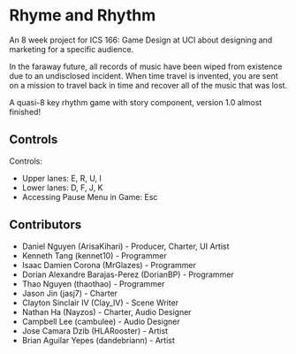 # Rhyme and Rhythm

An 8 week project for ICS 166: Game Design at UCI about designing and marketing for a specific audience.

In the faraway future, all records of music have been wiped from existence due to an undisclosed incident. When time travel is invented, you are sent on a mission to travel back in time and recover all of the music that was lost.

A quasi-8 key rhythm game with story component, version 1.0 almost finished!

## Controls

Controls:

- Upper lanes: E, R, U, I
- Lower lanes: D, F, J, K
- Accessing Pause Menu in Game: Esc
  
## Contributors

- Daniel Nguyen (ArisaKihari) - Producer, Charter, UI Artist
- Kenneth Tang (kennet10) - Programmer
- Isaac Damien Corona (MrGlazes) - Programmer
- Dorian Alexandre Barajas-Perez (DorianBP) - Programmer
- Thao Nguyen (thaothao) - Programmer
- Jason Jin (jasj7) - Charter
- Clayton Sinclair IV (Clay_IV) - Scene Writer
- Nathan Ha (Nayzos) - Charter, Audio Designer
- Campbell Lee (cambulee) - Audio Designer
- Jose Camara Dzib (HLARooster) - Artist
- Brian Aguilar Yepes (dandebriann) - Artist
